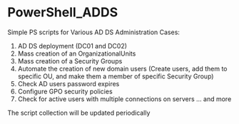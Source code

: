 # PowerShell_ADDS
Simple PS scripts for Various AD DS Administration Cases:

1) AD DS deployment (DC01 and DC02)
2) Mass creation of an OrganizationalUnits
3) Mass creation of a Security Groups
4) Automate the creation of new domain users (Create users, add them to specific OU, and make them a member of specific Security Group)
5) Check AD users password expires
6) Configure GPO security policies
7) Check for active users with multiple connections on servers
... and more

The script collection will be updated periodically

